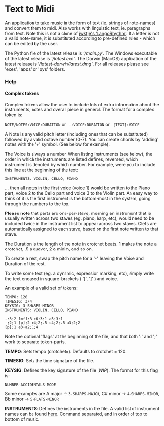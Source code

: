 # Text to Midi

An application to take music in the form of text (ie. strings of note-names) and convert them to midi. Also works with linguistic text, ie. paragraphs from text. Note this is not a clone of [jwktje's 'LangoRhythm'](https://github.com/jwktje/langorhythm). If a letter is not a valid note-name, it is substituted according to pre-defined rules - which can be edited by the user.

The Python file of the latest release is *'/main.py'.* 
The Windows executable of the latest release is *'/latest.exe'*.
The Darwin (MacOS) application of the latest release is *'/latest-darwin/latest.dmg'*.
For all releases please see 'exes', 'apps' or 'pys' folders.


### Help
#### Complex tokens
Complex tokens allow the user to include lots of extra information about the instruments, notes and overall piece in general. The format for a complex token is:

``` NOTE/NOTES:VOICE:DURATION ```
or
``` -:VOICE:DURATION```
or 
``` [TEXT]:VOICE```

A Note is any valid pitch letter (including ones that can be substituted) followed by a valid octave number (0-7).
You can create chords by \'adding\' notes with the '+' symbol. (See below for example).

The Voice is always a number. When listing instruments (see below), the order in which the instruments are listed defines, reversed, which instrument is denoted by which number. For example, were you to include this line at the beginning of the text:

``` INSTRUMENTS: VIOLIN, CELLO, PIANO ```

... then all notes in the first voice (voice 1) would be written to the Piano part, voice 2 to the Cello part and voice 3 to the Violin part. An easy way to think of it is the first instrument is the bottom-most in the system, going through the numbers to the top.

 **Please note** that parts are one-per-stave, meaning an instrument that is usually written across two staves (eg. piano, harp, etc), would need to be included twice in the instrument list to appear across two staves. Clefs are automatically assigned to each stave, based on the first note written to that stave.  

 The Duration is the length of the note in crotchet beats. 1 makes the note a crotchet, .5 a quaver, 2 a minim, and so on.

To create a rest, swap the pitch name for a '-', leaving the Voice and Duration of the rest.

To write some text (eg. a dynamic, expression marking, etc), simply write the text encased in square-brackets ( '[', ']' ) and voice. 

An example of a valid set of tokens:

```
TEMPO: 120
TIMESIG: 3/4
KEYSIG: 3-SHARPS-MINOR
INSTRUMENTS: VIOLIN, CELLO, PIANO

-;3;2 [mf];3 c6;3;1 a5;3;1
-;2;1 [p];2 e4;2;.5 c4;2;.5 a3;2;2
[p];1 e3+a2;1;4

```

Note the optional 'flags' at the beginning of the file, and that both ':' and ';' work to separate token-parts.

**TEMPO**: Sets tempo (crotchet=). Defaults to crotchet = 120.

**TIMESIG**: Sets the time signature of the file.

**KEYSIG**: Defines the key signature of the file (*WIP*). The format for this flag is:

```
NUMBER-ACCIDENTALS-MODE
```

Some examples are A major -> `3-SHARPS-MAJOR`, C# minor -> `4-SHARPS-MINOR`, Bb minor -> `5-FLATS-MINOR`

**INSTRUMENTS**: Defines the instruments in the file. A valid list of instrument names can be found [here](https://raw.githubusercontent.com/ChristianLoizou/Shorts/master/texttomidi/assets/program_codes.json). Command separated, and in order of top to bottom of music.